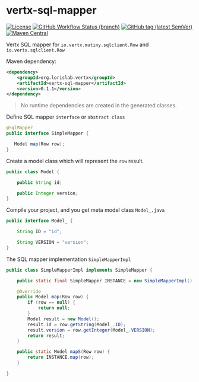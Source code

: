 # vertx-sql-mapper

[![License](https://img.shields.io/github/license/lorislab/vertx-sql-mapper?style=for-the-badge&logo=apache)](https://www.apache.org/licenses/LICENSE-2.0)
[![GitHub Workflow Status (branch)](https://img.shields.io/github/workflow/status/lorislab/vertx-sql-mapper/build/master?logo=github&style=for-the-badge)](https://github.com/lorislab/vertx-sql-mapper/actions?query=workflow%3Abuild)
[![GitHub tag (latest SemVer)](https://img.shields.io/github/v/tag/lorislab/vertx-sql-mapper?logo=github&style=for-the-badge)](https://github.com/lorislab/vertx-sql-mapper/releases/latest)
[![Maven Central](https://img.shields.io/maven-central/v/org.lorislab.vertx/vertx-sql-mapper?logo=java&style=for-the-badge)](https://maven-badges.herokuapp.com/maven-central/org.lorislab.vertx/vertx-sql-mapper)

Vertx SQL mapper for `io.vertx.mutiny.sqlclient.Row` and `io.vertx.sqlclient.Row`

Maven dependency:
```xml
<dependency>
    <groupId>org.lorislab.vertx</groupId>
    <artifactId>vertx-sql-mapper</artifactId>
    <version>0.1.1</version>
</dependency>
``` 

> No runtime dependencies are created in the generated classes.

Define SQL mapper `interface` or `abstract class`
 ```java
@SqlMapper
public interface SimpleMapper {

    Model map(Row row);
}
```
Create a model class which will represent the `row` result.
```java
public class Model {

    public String id;

    public Integer version;
}
```
Compile your project, and you get meta model class `Model_.java`
```java
public interface Model_ {

    String ID = "id";

    String VERSION = "version";
}
```
The SQL mapper implementation `SimpleMapperImpl`
```java
public class SimpleMapperImpl implements SimpleMapper {

    public static final SimpleMapper INSTANCE = new SimpleMapperImpl();

    @Override
    public Model map(Row row) {
        if (row == null) {
            return null;
        }
        Model result = new Model();
        result.id = row.getString(Model_.ID);
        result.version = row.getInteger(Model_.VERSION);
        return result;
    }

    public static Model mapS(Row row) {
        return INSTANCE.map(row);
    }

}
```